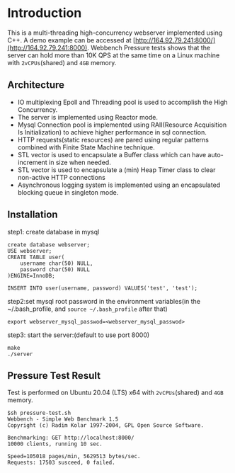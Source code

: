 # Introduction

This is a multi-threading high-concurrency webserver implemented using C++. A demo example can be accessed at 
[http://164.92.79.241:8000/](http://164.92.79.241:8000). Webbench Pressure tests shows that the server can hold
more than 10K QPS at the same time on a Linux machine with `2vCPUs`(shared) and `4GB` memory.

## Architecture

- IO multiplexing Epoll and Threading pool is used to accomplish the High Concurrency.
- The server is implemented using Reactor mode.
- Mysql Connection pool is implemented using RAII(Resource Acquisition Is Initialization) to achieve higher performance in sql connection.
- HTTP requests(static resources) are pared using regular patterns combined with Finite State Machine technique.
- STL vector is used to encapsulate a Buffer class which can have auto-increment in size when needed.
- STL vector is used to encapsulate a (min) Heap Timer class to clear non-active HTTP connections 
- Asynchronous logging system is implemented using an encapsulated blocking queue in singleton mode.


## Installation

step1: create database in mysql
```mysql
create database webserver;
USE webserver;
CREATE TABLE user(
    username char(50) NULL,
    password char(50) NULL
)ENGINE=InnoDB;

INSERT INTO user(username, password) VALUES('test', 'test');
```

step2:set mysql root password in the environment variables(in the ~/.bash_profile, and `source ~/.bash_profile` after that)

```shell
export webserver_mysql_passwod=<webserver_mysql_passwod>
```

step3: start the server:(default to use port 8000)
```shell
make
./server
```


## Pressure Test Result 
Test is performed on Ubuntu 20.04 (LTS) x64 with `2vCPUs`(shared) and `4GB` memory.

```shell
$sh pressure-test.sh 
Webbench - Simple Web Benchmark 1.5
Copyright (c) Radim Kolar 1997-2004, GPL Open Source Software.

Benchmarking: GET http://localhost:8000/
10000 clients, running 10 sec.

Speed=105018 pages/min, 5629513 bytes/sec.
Requests: 17503 susceed, 0 failed.
```

